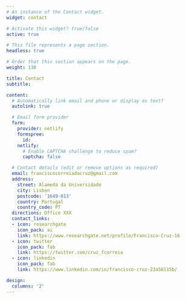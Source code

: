 ```yaml
---
# An instance of the Contact widget.
widget: contact

# Activate this widget? true/false
active: true

# This file represents a page section.
headless: true

# Order that this section appears on the page.
weight: 130

title: Contact
subtitle:

content:
  # Automatically link email and phone or display as text?
  autolink: true

  # Email form provider
  form:
    provider: netlify
    formspree:
      id:
    netlify:
      # Enable CAPTCHA challenge to reduce spam?
      captcha: false

  # Contact details (edit or remove options as required)
  email: franciscocorreiadacruz@gmail.com
  address:
    street: Alameda da Universidade
    city: Lisbon
    postcode: '1649-013'
    country: Portugal
    country_code: PT
  directions: Office XXX
  contact_links:
  - icon: researchgate
    icon_pack: ai
    link: https://www.researchgate.net/profile/Francisco-Cruz-16 
  - icon: twitter
    icon_pack: fab
    link: https://twitter.com/cruz_fcorreia
  - icon: linkedin
    icon_pack: fab
    link: https://www.linkedin.com/in/francisco-cruz-23a58115b/

design:
  columns: '2'
---
```

